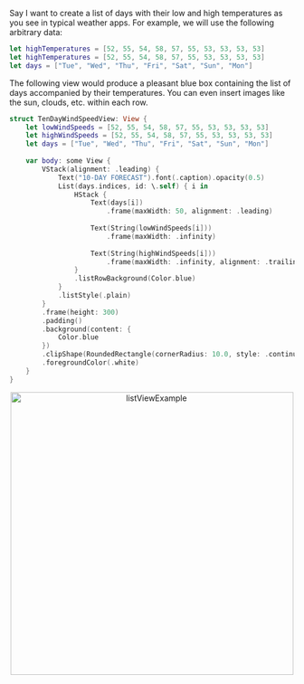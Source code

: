 Say I want to create a list of days with their low and high temperatures as you see in typical weather apps. For example, we will use the following arbitrary data:
```swift
let highTemperatures = [52, 55, 54, 58, 57, 55, 53, 53, 53, 53]
let highTemperatures = [52, 55, 54, 58, 57, 55, 53, 53, 53, 53]
let days = ["Tue", "Wed", "Thu", "Fri", "Sat", "Sun", "Mon"]
```
The following view would produce a pleasant blue box containing the list of days accompanied by their temperatures. You can even insert images like the sun, clouds, etc. within each row.
```swift
struct TenDayWindSpeedView: View {
    let lowWindSpeeds = [52, 55, 54, 58, 57, 55, 53, 53, 53, 53]
    let highWindSpeeds = [52, 55, 54, 58, 57, 55, 53, 53, 53, 53]
    let days = ["Tue", "Wed", "Thu", "Fri", "Sat", "Sun", "Mon"]
    
    var body: some View {
        VStack(alignment: .leading) {
            Text("10-DAY FORECAST").font(.caption).opacity(0.5)
            List(days.indices, id: \.self) { i in
                HStack {
                    Text(days[i])
                        .frame(maxWidth: 50, alignment: .leading)
                    
                    Text(String(lowWindSpeeds[i]))
                        .frame(maxWidth: .infinity)
                    
                    Text(String(highWindSpeeds[i]))
                        .frame(maxWidth: .infinity, alignment: .trailing)
                }
                .listRowBackground(Color.blue)
            }
            .listStyle(.plain)
        }
        .frame(height: 300)
        .padding()
        .background(content: {
            Color.blue
        })
        .clipShape(RoundedRectangle(cornerRadius: 10.0, style: .continuous))
        .foregroundColor(.white)
    }
}
```
<center>
<img width="500" alt="listViewExample" src="https://github.com/jpzoll/ios-starter-kit/assets/55609216/c35ff78f-3a23-42cb-a821-84fc6597be40">
</center>

